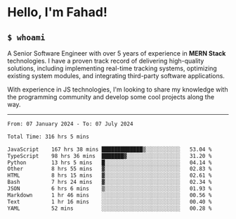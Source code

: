 <h1>Hello, I'm Fahad!</h1>

<h2><code>$ whoami</code></h2>

A Senior Software Engineer with over 5 years of experience in **MERN Stack** technologies. I have a proven track record of delivering high-quality solutions, including implementing real-time tracking systems, optimizing existing system modules, and integrating third-party software applications.

With experience in JS technologies, I'm looking to share my knowledge with the programming community and develop some cool projects along the way.

---

<!--START_SECTION:waka-->

```txt
From: 07 January 2024 - To: 07 July 2024

Total Time: 316 hrs 5 mins

JavaScript    167 hrs 38 mins █████████████▒░░░░░░░░░░░   53.04 %
TypeScript    98 hrs 36 mins  ███████▓░░░░░░░░░░░░░░░░░   31.20 %
Python        13 hrs 5 mins   █░░░░░░░░░░░░░░░░░░░░░░░░   04.14 %
Other         8 hrs 55 mins   ▓░░░░░░░░░░░░░░░░░░░░░░░░   02.83 %
HTML          8 hrs 15 mins   ▓░░░░░░░░░░░░░░░░░░░░░░░░   02.61 %
Bash          7 hrs 24 mins   ▓░░░░░░░░░░░░░░░░░░░░░░░░   02.34 %
JSON          6 hrs 6 mins    ▒░░░░░░░░░░░░░░░░░░░░░░░░   01.93 %
Markdown      1 hr 46 mins    ░░░░░░░░░░░░░░░░░░░░░░░░░   00.56 %
Text          1 hr 16 mins    ░░░░░░░░░░░░░░░░░░░░░░░░░   00.40 %
YAML          52 mins         ░░░░░░░░░░░░░░░░░░░░░░░░░   00.28 %
```

<!--END_SECTION:waka-->

<!--
**heyFahad/heyFahad** is a ✨ _special_ ✨ repository because its `README.md` (this file) appears on your GitHub profile.

Here are some ideas to get you started:

- 🔭 I’m currently working on ...
- 🌱 I’m currently learning ...
- 👯 I’m looking to collaborate on ...
- 🤔 I’m looking for help with ...
- 💬 Ask me about ...
- 📫 How to reach me: ...
- 😄 Pronouns: ...
- ⚡ Fun fact: ...
-->
